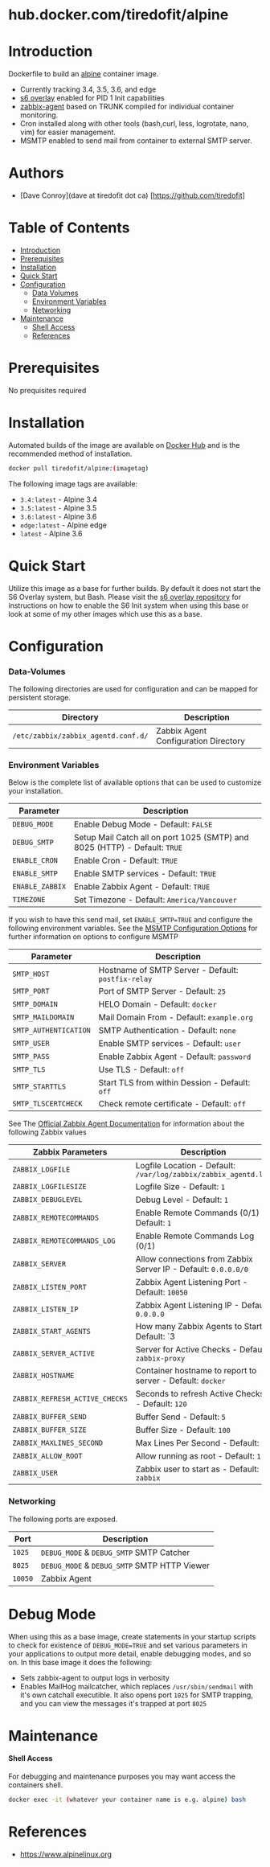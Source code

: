 # hub.docker.com/tiredofit/alpine

# Introduction

Dockerfile to build an [alpine](https://www.alpinelinux.org/) container image.

* Currently tracking 3.4, 3.5, 3.6, and edge
* [s6 overlay](https://github.com/just-containers/s6-overlay) enabled for PID 1 Init capabilities
* [zabbix-agent](https://zabbix.org) based on TRUNK compiled for individual container monitoring.
* Cron installed along with other tools (bash,curl, less, logrotate, nano, vim) for easier management.
* MSMTP enabled to send mail from container to external SMTP server.

# Authors

- [Dave Conroy](dave at tiredofit dot ca) [https://github.com/tiredofit]

# Table of Contents

- [Introduction](#introduction)
- [Prerequisites](#prerequisites)
- [Installation](#installation)
- [Quick Start](#quick-start)
- [Configuration](#configuration)
    - [Data Volumes](#data-volumes)
    - [Environment Variables](#environmentvariables)   
    - [Networking](#networking)
- [Maintenance](#maintenance)
    - [Shell Access](#shell-access)
   - [References](#references)

# Prerequisites

No prequisites required

# Installation

Automated builds of the image are available on [Docker Hub](https://hub.docker.com/tiredofit/alpine) and 
is the recommended method of installation.


```bash
docker pull tiredofit/alpine:(imagetag)
```

The following image tags are available:

* `3.4:latest` - Alpine 3.4
* `3.5:latest` - Alpine 3.5
* `3.6:latest` - Alpine 3.6
* `edge:latest` - Alpine edge
* `latest` - Alpine 3.6

# Quick Start

Utilize this image as a base for further builds. By default it does not start the S6 Overlay system, but 
Bash. Please visit the [s6 overlay repository](https://github.com/just-containers/s6-overlay) for 
instructions on how to enable the S6 Init system when using this base or look at some of my other images 
which use this as a base.

# Configuration

### Data-Volumes
The following directories are used for configuration and can be mapped for persistent storage.

| Directory                           | Description                 |
|-------------------------------------|-----------------------------|
| `/etc/zabbix/zabbix_agentd.conf.d/` | Zabbix Agent Configuration Directory |



### Environment Variables

Below is the complete list of available options that can be used to customize your installation.

| Parameter         | Description                                                    |
|-------------------|----------------------------------------------------------------|
| `DEBUG_MODE`      | Enable Debug Mode - Default: `FALSE`                            |
| `DEBUG_SMTP`      | Setup Mail Catch all on port 1025 (SMTP) and 8025 (HTTP) - Default: `TRUE` |
| `ENABLE_CRON`     | Enable Cron - Default: `TRUE`                                   |
| `ENABLE_SMTP`     | Enable SMTP services - Default: `TRUE`						|
| `ENABLE_ZABBIX`   | Enable Zabbix Agent - Default: `TRUE`                           |
| `TIMEZONE`        | Set Timezone - Default: `America/Vancouver`                     |

If you wish to have this send mail, set `ENABLE_SMTP=TRUE` and configure the following environment variables. See the [MSMTP Configuration Options](http://msmtp.sourceforge.net/doc/msmtp.html) for further information on options to configure MSMTP

| Parameter         | Description                                                    |
|-------------------|----------------------------------------------------------------|
| `SMTP_HOST`      | Hostname of SMTP Server - Default: `postfix-relay`                            |
| `SMTP_PORT`      | Port of SMTP Server - Default: `25`                            |
| `SMTP_DOMAIN`     | HELO Domain - Default: `docker`                                   |
| `SMTP_MAILDOMAIN`     | Mail Domain From - Default: `example.org`						|
| `SMTP_AUTHENTICATION`     | SMTP Authentication - Default: `none`                                   |
| `SMTP_USER`     | Enable SMTP services - Default: `user`						|
| `SMTP_PASS`   | Enable Zabbix Agent - Default: `password`                           |
| `SMTP_TLS`        | Use TLS - Default: `off`                     |
| `SMTP_STARTTLS`   | Start TLS from within Dession - Default: `off` |
| `SMTP_TLSCERTCHECK` | Check remote certificate - Default: `off` |

See The [Official Zabbix Agent Documentation](https://www.zabbix.com/documentation/2.2/manual/appendix/config/zabbix_agentd) for information about the following Zabbix values

| Zabbix Parameters | Description                                                    |
|-------------------|----------------------------------------------------------------|
| `ZABBIX_LOGFILE` | Logfile Location - Default: `/var/log/zabbix/zabbix_agentd.log` |
| `ZABBIX_LOGFILESIZE` | Logfile Size - Default: `1` |
| `ZABBIX_DEBUGLEVEL` | Debug Level - Default: `1` |
| `ZABBIX_REMOTECOMMANDS` | Enable Remote Commands (0/1) - Default: `1` |
| `ZABBIX_REMOTECOMMANDS_LOG` | Enable Remote Commands Log (0/1)| - Default: `1` |
| `ZABBIX_SERVER` | Allow connections from Zabbix Server IP - Default: `0.0.0.0/0` |
| `ZABBIX_LISTEN_PORT` | Zabbix Agent Listening Port - Default: `10050` |
| `ZABBIX_LISTEN_IP` | Zabbix Agent Listening IP - Default: `0.0.0.0` |
| `ZABBIX_START_AGENTS` | How many Zabbix Agents to Start - Default: `3 | 
| `ZABBIX_SERVER_ACTIVE` | Server for Active Checks - Default: `zabbix-proxy` |
| `ZABBIX_HOSTNAME` | Container hostname to report to server - Default: `docker` |
| `ZABBIX_REFRESH_ACTIVE_CHECKS` | Seconds to refresh Active Checks - Default: `120` |
| `ZABBIX_BUFFER_SEND` | Buffer Send - Default: `5` |
| `ZABBIX_BUFFER_SIZE` | Buffer Size - Default: `100` |
| `ZABBIX_MAXLINES_SECOND` | Max Lines Per Second - Default: `20` |
| `ZABBIX_ALLOW_ROOT` | Allow running as root - Default: `1` |
| `ZABBIX_USER` | Zabbix user to start as - Default: `zabbix` |


### Networking

The following ports are exposed.

| Port      | Description  |
|-----------|--------------|
| `1025`    | `DEBUG_MODE` & `DEBUG_SMTP` SMTP Catcher |
| `8025`    | `DEBUG_MODE` & `DEBUG_SMTP` SMTP HTTP Viewer |
| `10050`   | Zabbix Agent |



# Debug Mode

When using this as a base image, create statements in your startup scripts to check for existence of `DEBUG_MODE=TRUE` and set various parameters in your applications to output more detail, enable debugging modes, and so on. In this base image it does the following:

* Sets zabbix-agent to output logs in verbosity
* Enables MailHog mailcatcher, which replaces `/usr/sbin/sendmail` with it's own catchall executible. It also opens port `1025` for SMTP trapping, and you can view the messages it's trapped at port `8025`


# Maintenance
#### Shell Access

For debugging and maintenance purposes you may want access the containers shell. 

```bash
docker exec -it (whatever your container name is e.g. alpine) bash
```

# References

* https://www.alpinelinux.org